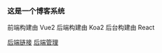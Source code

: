 ### 这是一个博客系统

前端构建由 Vue2
后端构建由 Koa2
后台构建由 React

 [后端链接](https://github.com/ToPeas/exercise-and-demo)
 [后端管理](https://github.com/ToPeas/exercise-and-demo)
